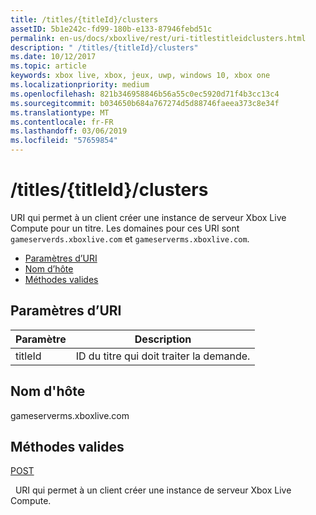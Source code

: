 ```yaml
---
title: /titles/{titleId}/clusters
assetID: 5b1e242c-fd99-180b-e133-87946febd51c
permalink: en-us/docs/xboxlive/rest/uri-titlestitleidclusters.html
description: " /titles/{titleId}/clusters"
ms.date: 10/12/2017
ms.topic: article
keywords: xbox live, xbox, jeux, uwp, windows 10, xbox one
ms.localizationpriority: medium
ms.openlocfilehash: 821b346958846b56a55c0ec5920d71f4b3cc13c4
ms.sourcegitcommit: b034650b684a767274d5d88746faeea373c8e34f
ms.translationtype: MT
ms.contentlocale: fr-FR
ms.lasthandoff: 03/06/2019
ms.locfileid: "57659854"
---
```

# <a name="titlestitleidclusters"></a>/titles/{titleId}/clusters
URI qui permet à un client créer une instance de serveur Xbox Live Compute pour un titre. Les domaines pour ces URI sont `gameserverds.xboxlive.com` et `gameserverms.xboxlive.com`.
 
  * [Paramètres d’URI](#ID4EU)
  * [Nom d’hôte](#ID4EIB)
  * [Méthodes valides](#ID4EPB)
 
<a id="ID4EU"></a>

 
## <a name="uri-parameters"></a>Paramètres d’URI
 
| Paramètre| Description| 
| --- | --- | 
| titleId| ID du titre qui doit traiter la demande.| 
  
<a id="ID4EIB"></a>

 
## <a name="host-name"></a>Nom d'hôte
 
gameserverms.xboxlive.com
  
<a id="ID4EPB"></a>

 
## <a name="valid-methods"></a>Méthodes valides
  
[POST](uri-titlestitleidclusters-post.md)
 
&nbsp;&nbsp;URI qui permet à un client créer une instance de serveur Xbox Live Compute.
   